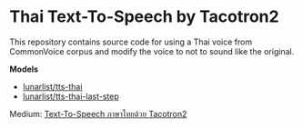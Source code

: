 # Thai Text-To-Speech by Tacotron2

This repository contains source code for using a Thai voice from CommonVoice corpus and modify the voice to not to sound like the original.

**Models**
- [lunarlist/tts-thai](https://huggingface.co/lunarlist/tts-thai)
- [lunarlist/tts-thai-last-step](https://huggingface.co/lunarlist/tts-thai-last-step)

Medium: [Text-To-Speech ภาษาไทยด้วย Tacotron2](https://medium.com/@taetiyateachamatavorn/text-to-speech-%E0%B8%A0%E0%B8%B2%E0%B8%A9%E0%B8%B2%E0%B9%84%E0%B8%97%E0%B8%A2%E0%B8%94%E0%B9%89%E0%B8%A7%E0%B8%A2-tacotron2-986417b44edc)
